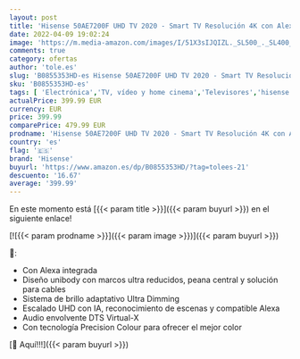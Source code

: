 ```yaml
---
layout: post
title: 'Hisense 50AE7200F UHD TV 2020 - Smart TV Resolución 4K con Alexa integrada  Precision Colour  escalado UHD con IA  Ultra Dimming  audio DTS Virtual-X  Vidaa U 4.0'
date: 2022-04-09 19:02:24
image: 'https://m.media-amazon.com/images/I/51X3sIJQIZL._SL500_._SL400_.jpg'
comments: true
category: ofertas
author: 'tole.es'
slug: 'B0855353HD-es Hisense 50AE7200F UHD TV 2020 - Smart TV Resolución 4K con...'
sku: 'B0855353HD-es'
tags: [ 'Electrónica','TV, vídeo y home cinema','Televisores','hisense','smart','tv', ]
actualPrice: 399.99 EUR
currency: EUR
price: 399.99
comparePrice: 479.99 EUR
prodname: 'Hisense 50AE7200F UHD TV 2020 - Smart TV Resolución 4K con Alexa integrada  Precision Colour  escalado UHD con IA  Ultra Dimming  audio DTS Virtual-X  Vidaa U 4.0'
country: 'es'
flag: '🇪🇸'
brand: 'Hisense'
buyurl: 'https://www.amazon.es/dp/B0855353HD/?tag=tolees-21'
descuento: '16.67'
average: '399.99'
---
```


En este momento está [{{< param title >}}]({{< param buyurl >}}) en el siguiente enlace!

[![{{< param prodname >}}]({{< param image >}})]({{< param buyurl >}})

🔎:

- Con Alexa integrada
- Diseño unibody con marcos ultra reducidos, peana central y solución para cables
- Sistema de brillo adaptativo Ultra Dimming
- Escalado UHD con IA, reconocimiento de escenas y compatible Alexa
- Audio envolvente DTS Virtual-X
- Con tecnología Precision Colour para ofrecer el mejor color

[🛒 Aquí!!!]({{< param buyurl >}})
